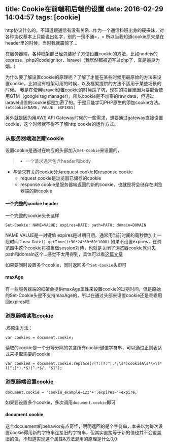 title: Cookie在前端和后端的设置
date: 2016-02-29 14:04:57
tags: [cookie]
---
http协议什么的，不知道跟通信有没有关系…作为一个通信科班出身的硬~~汉~~妹，对各种协议基本上只能说出名字，别的一窍不通=，= 所以当我知道cookie原来是在header里的时候，当时我就震惊了…

在服务器端，各种框架都已经包装好了方便设置cookie的方法，比如nodejs的express，php的codeignitor、laravel（我居然都被迫写过php了，真是逼良为娼…）

为什么要了解设置cookie的原理呢？了解了才能在某些时候用最原始的方法来设置cookie，比如没有框架可用的时候，以及框架提供的方法不适用于某些场景的时候。
我是在使用laravel设置cookie的时候踩了坑，现在的项目里因为要配合使用GTM（google tag manager），所以cookie是不加密的raw data，但通过laravel设置的cookie都是加密了的。于是只能学习PHP原生的添加cookie方法。`setcookie(NAME, VALUE, EXPIRES)`

另外就是因为用AWS API Gateway时候的一些需求，想要通过gateway直接设置cookie，这个时候就不得不了解http cookie的运作方式。

### 从服务器端返回新cookie
设置cookie是通过在响应的头部加入`Set-Cookie`来设置的，
> - 一个请求通常包含header和body
- 与请求有关的cookie分为request cookie和response cookie
  - request cookie是浏览器已储存的cookie
  - response cookie是服务器端返回的新的cookie，也就是将会储存在浏览器端的新cookie

#### 一个完整的cookie header
一个完整的cookie头长这样
```
Set-Cookie: NAME=VALUE; expires=DATE; path=PATH; domain=DOMAIN
```
NAME VALUE是一对键值
expires是过期日期，通常用当前时间的毫秒数加上一段时间：`new Date().getTime()+30*24*60*60*1000)`
如果不设置expires，在浏览器中这个cookie将被当做session对待，也就是关闭了浏览器cookie就消失
path和domain这个…感觉不太用得到，具体可以看[这篇文章](http://blog.sina.com.cn/s/blog_70c4d9410100z3il.html)

如果要同时设置多个cookie，同时返回多个`Set-Cookie`头即可

#### maxAge
有一些服务器端的框架会提供maxAge属性来设置cookie的过期时间，但是原始的Set-Cookie头是不支持maxAge的，所以在通过头部来设置cookie还是乖乖用回expires吧

###  浏览器端读取cookie
JS原生方法：
```
var cookies = document.cookie;
```
读取的cookie是一个分号分隔的包含所有cookie键值字符串，可以通过正则表达式来提取需要的cookie
```
var cookieA = document.cookie.replace(/(?:(?:^|.*;\s*)cookieA\s*\=\s*([^;]*).*$)|^.*$/, "$1");
```
### 浏览器端设置cookie
```
document.cookie = 'cookie_example=123'+';expires='+expire;
```
如果要设置多个cookie，多次调用`document.cookie`即可

#### document.cookie
这个docuement的behavior有点奇怪，明明返回的是个字符串，本来以为每次设置cookie得用新的字符串连接旧的字符串，但其实直接等于新的值也并不会覆盖旧的值，不知道实现这个属性&方法混用的原理是什么0,0
